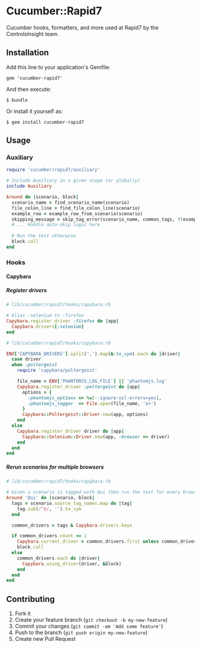 # Cucumber::Rapid7

Cucumber hooks, formatters, and more used at Rapid7 by the ControlsInsight team.

## Installation

Add this line to your application's Gemfile:

    gem 'cucumber-rapid7'

And then execute:

    $ bundle

Or install it yourself as:

    $ gem install cucumber-rapid7

## Usage
### Auxiliary
```ruby
require 'cucumber/rapid7/auxiliary'

# Include Auxiliary in a given scope (or globally)
include Auxiliary

Around do |scenario, block|
  scenario_name = find_scenario_name(scenario)
  file_colon_line = find_file_colon_line(scenario)
  example_row = example_row_from_scenario(scenario)
  skipping_message = skip_tag_error(scenario_name, common_tags, !!example_row)
  # ... Handle auto-skip logic here
  
  # Run the test otherwise
  block.call
end
```

### Hooks
#### Capybara
##### Register drivers
```ruby
# lib/cucumber/rapid7/hooks/capybara.rb

# Alias :selenium to :firefox
Capybara.register_driver :firefox do |app|
  Capybara.drivers[:selenium]
end

# lib/cucumber/rapid7/hooks/capybara.rb

ENV['CAPYBARA_DRIVERS'].split(',').map(&:to_sym).each do |driver|
  case driver
  when :poltergeist
    require 'capybara/poltergeist'

    file_name = ENV['PHANTOMJS_LOG_FILE'] || 'phantomjs.log'
    Capybara.register_driver :poltergeist do |app|
      options = {
        :phantomjs_options => %w[--ignore-ssl-errors=yes],
        :phantomjs_logger  => File.open(file_name, 'a+')
      }
      Capybara::Poltergeist::Driver.new(app, options)
    end
  else
    Capybara.register_driver driver do |app|
      Capybara::Selenium::Driver.new(app, :browser => driver)
    end
  end
end
```

##### Rerun scenarios for multiple browsers
```ruby
# lib/cucumber/rapid7/hooks/capybara.rb

# Given a scenario is tagged with @ui then run the test for every browser that scenario is tagged with
Around '@ui' do |scenario, block|
  tags = scenario.source_tag_names.map do |tag|
    tag.sub(/^@/, '').to_sym
  end

  common_drivers = tags & Capybara.drivers.keys

  if common_drivers.count <= 1
    Capybara.current_driver = common_drivers.first unless common_drivers.empty?
    block.call
  else
    common_drivers.each do |driver|
      Capybara.using_driver(driver, &block)
    end
  end
end
```

## Contributing

1. Fork it
2. Create your feature branch (`git checkout -b my-new-feature`)
3. Commit your changes (`git commit -am 'Add some feature'`)
4. Push to the branch (`git push origin my-new-feature`)
5. Create new Pull Request
